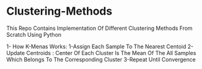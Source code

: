 # Clustering-Methods
This Repo Contains Implementation Of Different Clustering Methods From Scratch Using Python

1- How K-Menas Works:
  1-Assign Each Sample To The Nearest Centoid
  2-Update Centroids : Center Of Each Cluster Is The Mean Of The All Samples Which Belongs To The Corresponding Cluster
  3-Repeat Until Convergence

